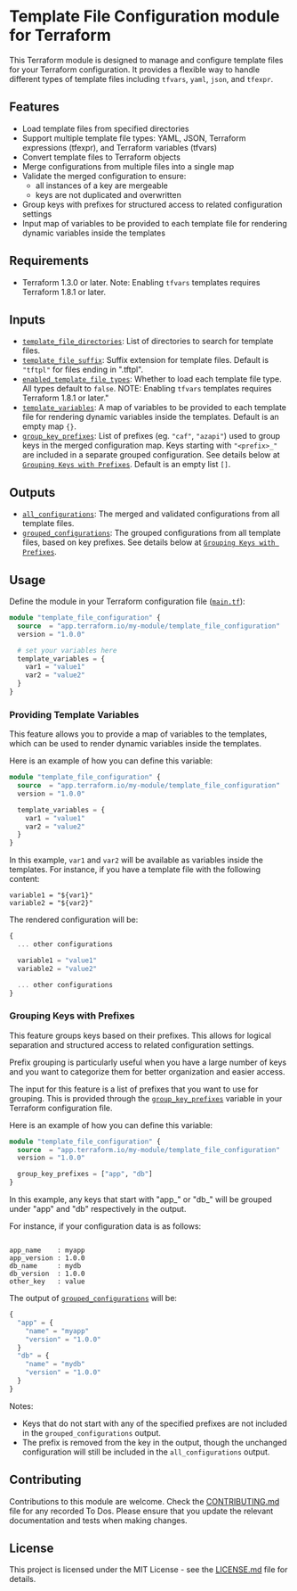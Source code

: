 # Template File Configuration module for Terraform

This Terraform module is designed to manage and configure template files for your Terraform configuration. It provides a flexible way to handle different types of template files including `tfvars`, `yaml`, `json`, and `tfexpr`.

## Features

- Load template files from specified directories
- Support multiple template file types: YAML, JSON, Terraform expressions (tfexpr), and Terraform variables (tfvars)
- Convert template files to Terraform objects
- Merge configurations from multiple files into a single map
- Validate the merged configuration to ensure:
  - all instances of a key are mergeable
  - keys are not duplicated and overwritten
- Group keys with prefixes for structured access to related configuration settings
- Input map of variables to be provided to each template file for rendering dynamic variables inside the templates

## Requirements

- Terraform 1.3.0 or later. Note: Enabling `tfvars` templates requires Terraform 1.8.1 or later.

## Inputs

- [`template_file_directories`](./variables.tf): List of directories to search for template files.
- [`template_file_suffix`](./variables.tf): Suffix extension for template files. Default is `"tftpl"` for files ending in ".tftpl".
- [`enabled_template_file_types`](./variables.tf): Whether to load each template file type. All types default to `false`. NOTE: Enabling `tfvars` templates requires Terraform 1.8.1 or later."
- [`template_variables`](./variables.tf): A map of variables to be provided to each template file for rendering dynamic variables inside the templates. Default is an empty map `{}`.
- [`group_key_prefixes`](./variables.tf): List of prefixes (eg. `"caf"`, `"azapi"`) used to group keys in the merged configuration map. Keys starting with `"<prefix>_"` are included in a separate grouped configuration. See details below at [`Grouping Keys with Prefixes`](#grouping-keys-with-prefixes). Default is an empty list `[]`.

## Outputs

- [`all_configurations`](./outputs.tf): The merged and validated configurations from all template files.
- [`grouped_configurations`](./outputs.tf): The grouped configurations from all template files, based on key prefixes. See details below at [`Grouping Keys with Prefixes`](#grouping-keys-with-prefixes).

## Usage

Define the module in your Terraform configuration file ([`main.tf`](./main.tf)):

```terraform
module "template_file_configuration" {
  source  = "app.terraform.io/my-module/template_file_configuration"
  version = "1.0.0"

  # set your variables here
  template_variables = {
    var1 = "value1"
    var2 = "value2"
  }
}
```

### Providing Template Variables

This feature allows you to provide a map of variables to the templates, which can be used to render dynamic variables inside the templates.

Here is an example of how you can define this variable:

```terraform
module "template_file_configuration" {
  source  = "app.terraform.io/my-module/template_file_configuration"
  version = "1.0.0"

  template_variables = {
    var1 = "value1"
    var2 = "value2"
  }
}
```

In this example, `var1` and `var2` will be available as variables inside the templates. For instance, if you have a template file with the following content:

```example.tfvars.tftpl
variable1 = "${var1}"
variable2 = "${var2}"
```

The rendered configuration will be:

```terraform
{
  ... other configurations

  variable1 = "value1"
  variable2 = "value2"

  ... other configurations
}
```

### Grouping Keys with Prefixes

This feature groups keys based on their prefixes. This allows for logical separation and structured access to related configuration settings.

Prefix grouping is particularly useful when you have a large number of keys and you want to categorize them for better organization and easier access.

The input for this feature is a list of prefixes that you want to use for grouping. This is provided through the [`group_key_prefixes`](./variables.tf) variable in your Terraform configuration file.

Here is an example of how you can define this variable:

```variables.tf
module "template_file_configuration" {
  source  = "app.terraform.io/my-module/template_file_configuration"
  version = "1.0.0"

  group_key_prefixes = ["app", "db"]
}
```

In this example, any keys that start with "app_" or "db_" will be grouped under "app" and "db" respectively in the output.

For instance, if your configuration data is as follows:

```config.yaml.tftpl

app_name    : myapp
app_version : 1.0.0
db_name     : mydb
db_version  : 1.0.0
other_key   : value

```

The output of [`grouped_configurations`](./outputs.tf) will be:

```terraform
{
  "app" = {
    "name" = "myapp"
    "version" = "1.0.0"
  }
  "db" = {
    "name" = "mydb"
    "version" = "1.0.0"
  }
}
```

Notes:

- Keys that do not start with any of the specified prefixes are not included in the `grouped_configurations` output.
- The prefix is removed from the key in the output, though the unchanged configuration will still be included in the `all_configurations` output.

## Contributing

Contributions to this module are welcome. Check the [CONTRIBUTING.md](CONTRIBUTING.md) file for any recorded To Dos. Please ensure that you update the relevant documentation and tests when making changes.

## License

This project is licensed under the MIT License - see the [LICENSE.md](LICENSE.md) file for details.
